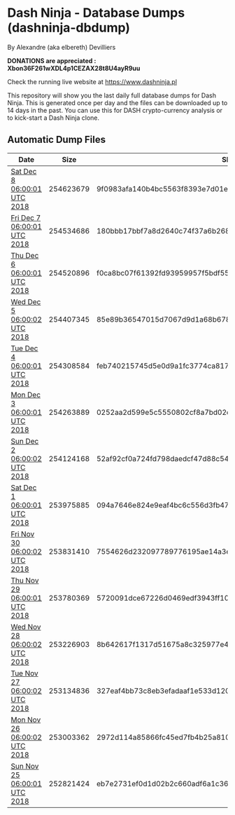 # Dash Ninja - Database Dumps (dashninja-dbdump)
By Alexandre (aka elbereth) Devilliers

**DONATIONS are appreciated : Xbon36F261wXDL4p1CEZAX28t8U4ayR9uu**

Check the running live website at https://www.dashninja.pl

This repository will show you the last daily full database dumps for Dash Ninja. This is generated once per day and the files can be downloaded up to 14 days in the past.
You can use this for DASH crypto-currency analysis or to kick-start a Dash Ninja clone.


## Automatic Dump Files
| Date | Size | SHA256 |
|--|--|--|
| [Sat Dec  8 06:00:01 UTC 2018](https://transfer.sh/12c7hg/dashninja-dbdump-20181208070001.tar.bz2) | 254623679 | 9f0983afa140b4bc5563f8393e7d01ec5ccbb04a8063079bf7c37a7cac8595d3 | 
| [Fri Dec  7 06:00:01 UTC 2018](https://transfer.sh/izbeB/dashninja-dbdump-20181207070001.tar.bz2) | 254534686 | 180bbb17bbf7a8d2640c74f37a6b2680a56135a2185ffc5d9c41f611b912ab68 | 
| [Thu Dec  6 06:00:01 UTC 2018](https://transfer.sh/rNSTt/dashninja-dbdump-20181206070001.tar.bz2) | 254520896 | f0ca8bc07f61392fd93959957f5bdf553a900e45fa9219621f7d727312a65a70 | 
| [Wed Dec  5 06:00:02 UTC 2018](https://transfer.sh/LuvZo/dashninja-dbdump-20181205070002.tar.bz2) | 254407345 | 85e89b36547015d7067d9d1a68b678fa653e3250f0a3d31eb5c61b0247f44241 | 
| [Tue Dec  4 06:00:01 UTC 2018](https://transfer.sh/hZP5m/dashninja-dbdump-20181204070001.tar.bz2) | 254308584 | feb740215745d5e0d9a1fc3774ca817c3e913551387be4e50631dec61b6513be | 
| [Mon Dec  3 06:00:01 UTC 2018](https://transfer.sh/r5SIc/dashninja-dbdump-20181203070001.tar.bz2) | 254263889 | 0252aa2d599e5c5550802cf8a7bd02d6a707a5fc54c7dd9bd6db7a201d782f78 | 
| [Sun Dec  2 06:00:02 UTC 2018](https://transfer.sh/dKjbb/dashninja-dbdump-20181202070002.tar.bz2) | 254124168 | 52af92cf0a724fd798daedcf47d88c54fb8fea7e4e68ec6465e0f3edbe96367a | 
| [Sat Dec  1 06:00:01 UTC 2018](https://transfer.sh/55HR7/dashninja-dbdump-20181201070001.tar.bz2) | 253975885 | 094a7646e824e9eaf4bc6c556d3fb475037ea21ca627fc815350e62f496118fb | 
| [Fri Nov 30 06:00:02 UTC 2018](https://transfer.sh/K8w3T/dashninja-dbdump-20181130070002.tar.bz2) | 253831410 | 7554626d232097789776195ae14a3e65a3e2512bc9f4691c69f0a12bac900bd2 | 
| [Thu Nov 29 06:00:01 UTC 2018](https://transfer.sh/G5Ses/dashninja-dbdump-20181129070001.tar.bz2) | 253780369 | 5720091dce67226d0469edf3943ff1050a3d691e23f767cae26832af1faf57c8 | 
| [Wed Nov 28 06:00:02 UTC 2018](https://transfer.sh/cbEE4/dashninja-dbdump-20181128070002.tar.bz2) | 253226903 | 8b642617f1317d51675a8c325977e40d51d57d19e49af3ad05d6db0bff47ae55 | 
| [Tue Nov 27 06:00:02 UTC 2018](https://transfer.sh/ukNBT/dashninja-dbdump-20181127070002.tar.bz2) | 253134836 | 327eaf4bb73c8eb3efadaaf1e533d1203597684e79e4109716fe9eefe6c09888 | 
| [Mon Nov 26 06:00:02 UTC 2018](https://transfer.sh/Mc1Lm/dashninja-dbdump-20181126070002.tar.bz2) | 253003362 | 2972d114a85866fc45ed7fb4b25a810c048a2487327f587ce3ecc20cc7da0439 | 
| [Sun Nov 25 06:00:01 UTC 2018](https://transfer.sh/qplOa/dashninja-dbdump-20181125070001.tar.bz2) | 252821424 | eb7e2731ef0d1d02b2c660adf6a1c36653d196b74ce0131eb880492af06821a0 | 
